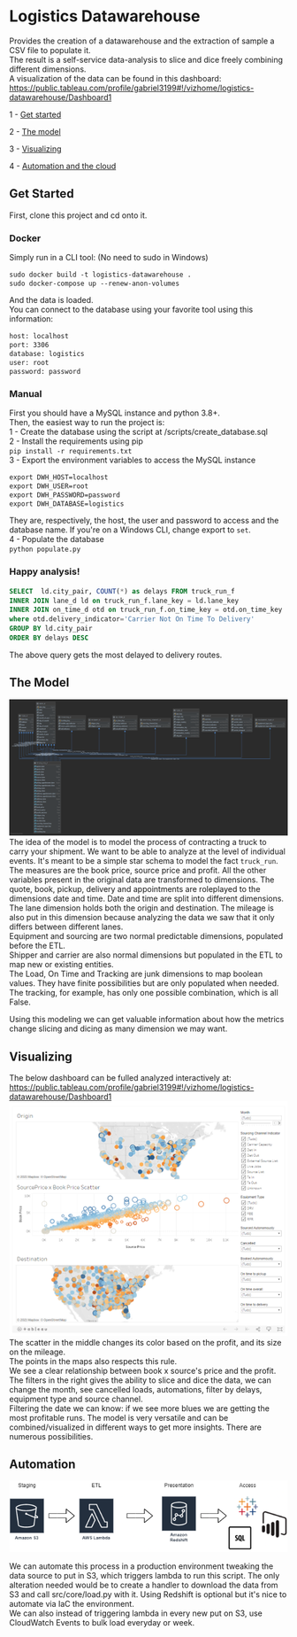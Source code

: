 # Logistics Datawarehouse
Provides the creation of a datawarehouse and the extraction of sample a CSV file to populate it. <br>
The result is a self-service data-analysis to slice and dice freely combining different dimensions. <br>
A visualization of the data can be found in this dashboard: https://public.tableau.com/profile/gabriel3199#!/vizhome/logistics-datawarehouse/Dashboard1


1 - [Get started](#Get-Started)

2 - [The model](#The-Model)

3 - [Visualizing](#Visualizing)

4 - [Automation and the cloud](#Automation)

## Get Started
First, clone this project and cd onto it.
### Docker
Simply run in a CLI tool: (No need to sudo in Windows)
```
sudo docker build -t logistics-datawarehouse .
sudo docker-compose up --renew-anon-volumes
```
And the data is loaded. <br>
You can connect to the database using your favorite tool using this information:
```
host: localhost
port: 3306
database: logistics
user: root
password: password
```

### Manual

First you should have a MySQL instance and python 3.8+. <br>
Then, the easiest way to run the project is: <br>
1 - Create the database using the script at /scripts/create_database.sql <br>
2 - Install the requirements using pip <br>
    `pip install -r requirements.txt` <br>
3 - Export the environment variables to access the MySQL instance <br>
```
export DWH_HOST=localhost
export DWH_USER=root
export DWH_PASSWORD=password
export DWH_DATABASE=logistics
```
They are, respectively, the host, the user and password to access and the database name. 
If you're on a Windows CLI, change export to `set`. <br>
4 - Populate the database <br>
    `python populate.py` <br>
    
### Happy analysis!
```sql
SELECT  ld.city_pair, COUNT(*) as delays FROM truck_run_f
INNER JOIN lane_d ld on truck_run_f.lane_key = ld.lane_key
INNER JOIN on_time_d otd on truck_run_f.on_time_key = otd.on_time_key
where otd.delivery_indicator='Carrier Not On Time To Delivery'
GROUP BY ld.city_pair
ORDER BY delays DESC
``` 
The above query gets the most delayed to delivery routes.
  
## The Model
![alt text](./img/diagram.png)
The idea of the model is to model the process of contracting a truck to carry your shipment. We want to be able to analyze at the level of individual events.
It's meant to be a simple star schema to model the fact `truck_run`. The measures are the
book price, source price and profit. All the other variables present in the original data are transformed
to dimensions.
The quote, book, pickup, delivery and appointments are roleplayed to the dimensions date and time. Date and time are
split into different dimensions. <br>
The lane dimension holds both the origin and destination. The mileage is also put in this dimension because analyzing
the data we saw that it only differs between different lanes. <br>
Equipment and sourcing are two normal predictable dimensions, populated before the ETL. <br>
Shipper and carrier are also normal dimensions but populated in the ETL to map new or existing entities. <br>
The Load, On Time and Tracking are junk dimensions to map boolean values. They have finite possibilities but are only populated when needed.
The tracking, for example, has only one possible combination, which is all False.

Using this modeling we can get valuable information about how the metrics change slicing and dicing as many dimension we may want.

## Visualizing
The below dashboard can be fulled analyzed interactively at: https://public.tableau.com/profile/gabriel3199#!/vizhome/logistics-datawarehouse/Dashboard1 
![alt text](./img/dashboard.png)
The scatter in the middle changes its color based on the profit, and its size on the mileage. <br> The points in
the maps also respects this rule. <br> 
We see a clear relationship between book x source's price and the profit. <br>
The filters in the right gives the ability to slice and dice the data, we can change the month, see cancelled loads, automations,
filter by delays, equipment type and source channel. <br>
Filtering the date we can know: if we see more blues we are getting the most profitable runs.
The model is very versatile and can be combined/visualized in different ways to get more insights. There are numerous possibilities.
 
## Automation
![alt text](./img/cloud.png)

We can automate this process in a production environment tweaking the data source to put in S3, which triggers lambda to run this script.
The only alteration needed would be to create a handler to download the data from S3 and call src/core/load.py with it. Using
Redshift is optional but it's nice to automate via IaC the environment. <br>
We can also instead of triggering lambda in every new put on S3, use CloudWatch Events to bulk load everyday or week.